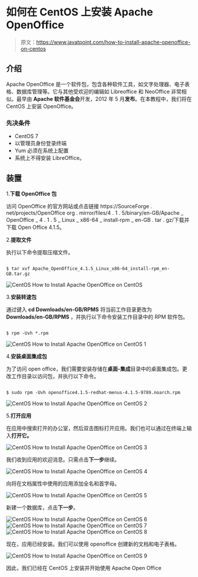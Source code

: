 # 如何在 CentOS 上安装 Apache OpenOffice

> 原文：<https://www.javatpoint.com/how-to-install-apache-openoffice-on-centos>

## 介绍

Apache OpenOffice 是一个软件包，包含各种软件工具，如文字处理器、电子表格、数据库管理等。它与其他受欢迎的编辑如 Libreoffice 和 NeoOffice 非常相似。最早由 **Apache 软件基金会**开发，2012 年 5 月**发布**。在本教程中，我们将在 CentOS 上安装 OpenOffice。

### 先决条件

*   CentOS 7
*   以管理员身份登录终端
*   Yum 必须在系统上配置
*   系统上不得安装 LibreOffice。

## 装置

1.**下载 OpenOffice 包**

访问 OpenOffice 的官方网站或点击链接 https://SourceForge . net/projects/OpenOffice org . mirror/files/4 . 1 . 5/binary/en-GB/Apache _ OpenOffice _ 4 . 1 . 5 _ Linux _ x86-64 _ install-rpm _ en-GB . tar . gz/下载并下载 Open Office 4.1.5。

2.**提取文件**

执行以下命令提取压缩文件。

```

$ tar xvf Apache_OpenOffice_4.1.5_Linux_x86-64_install-rpm_en-GB.tar.gz 

```

![CentOS How to Install Apache OpenOffice on CentOS](img/63a9b6f66ad1c8ef71664e6e432a7d19.png)

3.**安装转速包**

通过键入 **cd Downloads/en-GB/RPMS** 将当前工作目录更改为 **Downloads/en-GB/RPMS** ，并执行以下命令安装工作目录中的 RPM 软件包。

```

$ rpm -Uvh *.rpm  

```

![CentOS How to Install Apache OpenOffice on CentOS 1](img/cacfd9fa9c059cf5579cb2804323bfed.png)

4.**安装桌面集成包**

为了访问 open office，我们需要安装存储在**桌面-集成**目录中的桌面集成包。更改工作目录以访问包，并执行以下命令。

```

$ sudo rpm -Uvh openoffice4.1.5-redhat-menus-4.1.5-9789.noarch.rpm 

```

![CentOS How to Install Apache OpenOffice on CentOS 2](img/feed27074ed25563446ba437e6fb8c46.png)

5.**打开应用**

在应用中搜索打开的办公室，然后双击图标打开应用。我们也可以通过在终端上输入**打开它。**

![CentOS How to Install Apache OpenOffice on CentOS 3](img/0aaf23ac417dfcc85502645dcb54d3ea.png)

我们收到应用的欢迎消息。只需点击**下一步**继续。

![CentOS How to Install Apache OpenOffice on CentOS 4](img/ad47188a5c43b414b184a8780c483934.png)

向将在文档属性中使用的应用添加全名和首字母。

![CentOS How to Install Apache OpenOffice on CentOS 5](img/6470820f5396c6ff2156874df1848a91.png)

新建一个数据库，点击**下一步**。

![CentOS How to Install Apache OpenOffice on CentOS 6](img/9602d47d6195aa7e11c35bcf7b4f97e3.png) ![CentOS How to Install Apache OpenOffice on CentOS 7](img/6934d42920a50b3fbed2dcaf915c6dd5.png) ![CentOS How to Install Apache OpenOffice on CentOS 8](img/8c97a5f22b5cfc6d0b90c513d0fefe5a.png)

现在，应用已经安装。我们可以使用 openoffice 创建新的文档和电子表格。

![CentOS How to Install Apache OpenOffice on CentOS 9](img/cf2615a88e2f9ca2b1ad4b3aeee43712.png)

因此，我们已经在 CentOS 上安装并开始使用 Apache Open Office